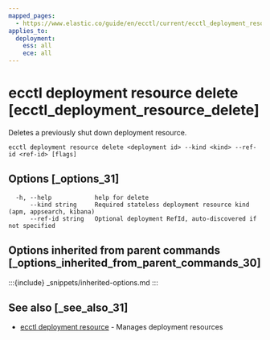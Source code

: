 ```yaml
---
mapped_pages:
  - https://www.elastic.co/guide/en/ecctl/current/ecctl_deployment_resource_delete.html
applies_to:
  deployment:
    ess: all
    ece: all
---
```


# ecctl deployment resource delete [ecctl_deployment_resource_delete]

Deletes a previously shut down deployment resource.

```
ecctl deployment resource delete <deployment id> --kind <kind> --ref-id <ref-id> [flags]
```


## Options [_options_31]

```
  -h, --help            help for delete
      --kind string     Required stateless deployment resource kind (apm, appsearch, kibana)
      --ref-id string   Optional deployment RefId, auto-discovered if not specified
```


## Options inherited from parent commands [_options_inherited_from_parent_commands_30]

:::{include} _snippets/inherited-options.md
:::


## See also [_see_also_31]

* [ecctl deployment resource](/reference/ecctl_deployment_resource.md)	 - Manages deployment resources

